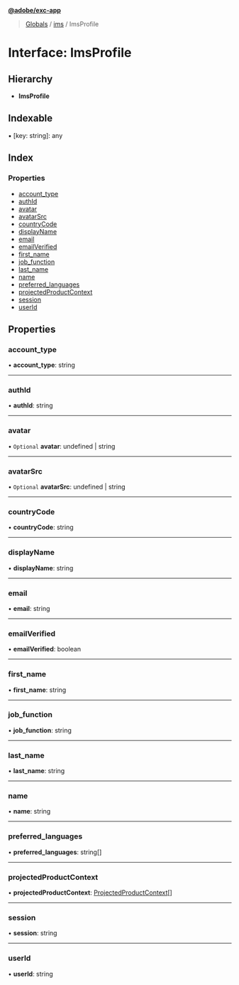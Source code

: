 **[@adobe/exc-app](../README.md)**

> [Globals](../README.md) / [ims](../modules/ims.md) / ImsProfile

# Interface: ImsProfile

## Hierarchy

* **ImsProfile**

## Indexable

▪ [key: string]: any

## Index

### Properties

* [account\_type](ims.imsprofile.md#account_type)
* [authId](ims.imsprofile.md#authid)
* [avatar](ims.imsprofile.md#avatar)
* [avatarSrc](ims.imsprofile.md#avatarsrc)
* [countryCode](ims.imsprofile.md#countrycode)
* [displayName](ims.imsprofile.md#displayname)
* [email](ims.imsprofile.md#email)
* [emailVerified](ims.imsprofile.md#emailverified)
* [first\_name](ims.imsprofile.md#first_name)
* [job\_function](ims.imsprofile.md#job_function)
* [last\_name](ims.imsprofile.md#last_name)
* [name](ims.imsprofile.md#name)
* [preferred\_languages](ims.imsprofile.md#preferred_languages)
* [projectedProductContext](ims.imsprofile.md#projectedproductcontext)
* [session](ims.imsprofile.md#session)
* [userId](ims.imsprofile.md#userid)

## Properties

### account\_type

•  **account\_type**: string

___

### authId

•  **authId**: string

___

### avatar

• `Optional` **avatar**: undefined \| string

___

### avatarSrc

• `Optional` **avatarSrc**: undefined \| string

___

### countryCode

•  **countryCode**: string

___

### displayName

•  **displayName**: string

___

### email

•  **email**: string

___

### emailVerified

•  **emailVerified**: boolean

___

### first\_name

•  **first\_name**: string

___

### job\_function

•  **job\_function**: string

___

### last\_name

•  **last\_name**: string

___

### name

•  **name**: string

___

### preferred\_languages

•  **preferred\_languages**: string[]

___

### projectedProductContext

•  **projectedProductContext**: [ProjectedProductContext](ims.projectedproductcontext.md)[]

___

### session

•  **session**: string

___

### userId

•  **userId**: string
